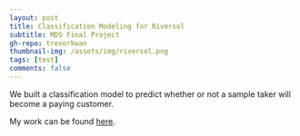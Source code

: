 ```yaml
---
layout: post
title: Classification Modeling for Riversol
subtitle: MDS Final Project
gh-repo: trevorkwan
thumbnail-img: /assets/img/riversol.png
tags: [test]
comments: false
---
```


We built a classification model to predict whether or not a sample taker will become a paying customer. 

My work can be found [here](https://github.com/trevorkwan/Riversol-Data-Science-MDS-Capstone-Project).
